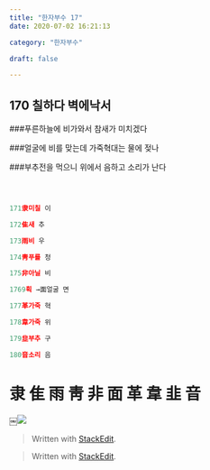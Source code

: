 ```yaml
---
title: "한자부수 17"
date: 2020-07-02 16:21:13

category: "한자부수"

draft: false

---
```


## 170 칠하다 벽에낙서

  

###푸른하늘에 비가와서 참새가 미치겠다

###얼굴에 비를 맞는데 가죽혁대는 물에 젖나

###부추전을 먹으니 위에서 음하고 소리가 난다

```js

  

171隶미칠 이

172隹새 추

173雨비 우

174靑푸를 청

175非아닐 비

1769획 →面얼굴 면

177革가죽 혁

178韋가죽 위

179韭부추 구

180音소리 음

```

# 隶 隹 雨 靑 非 面 革 韋 韭 音

  

￼![](https://i.[ibb.co/tKrK5CR/170.png](http://ibb.co/tKrK5CR/170.png))

  

  

> Written with [StackEdit](https://stackedit.io/).


> Written with [StackEdit](https://stackedit.io/).
<!--stackedit_data:
eyJoaXN0b3J5IjpbLTEyNTY5NzE0OThdfQ==
-->